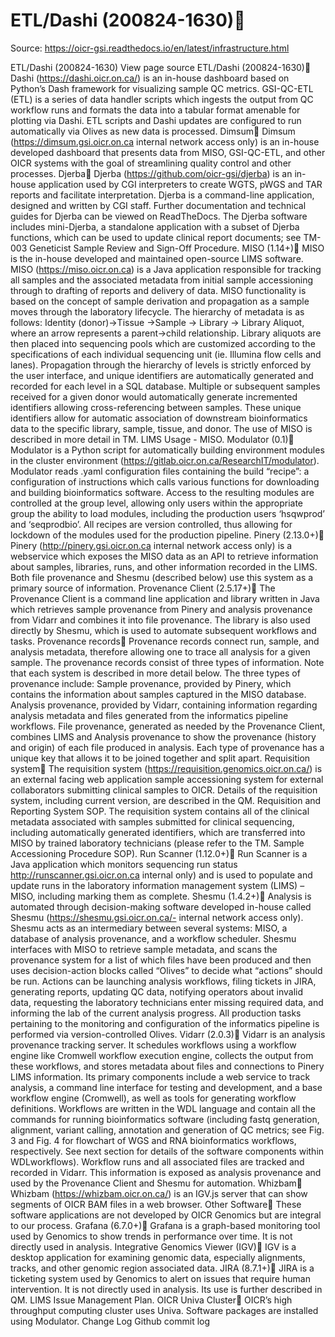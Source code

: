 # ETL/Dashi (200824-1630)

Source: https://oicr-gsi.readthedocs.io/en/latest/infrastructure.html

ETL/Dashi (200824-1630)
View page source
ETL/Dashi (200824-1630)
Dashi (https://dashi.oicr.on.ca/) is an in-house dashboard based on Python’s Dash framework for visualizing sample QC metrics. GSI-QC-ETL (ETL) is a series of data handler scripts which ingests the output from QC workflow runs and formats the data into a tabular format amenable for plotting via Dashi. ETL scripts and Dashi updates are configured to run automatically via Olives as new data is processed.
Dimsum
Dimsum (https://dimsum.gsi.oicr.on.ca internal network access only) is an in-house developed dashboard that presents data from MISO, GSI-QC-ETL, and other OICR systems with the goal of streamlining quality control and other processes.
Djerba
Djerba (https://github.com/oicr-gsi/djerba) is an in-house application used by CGI interpreters to create WGTS, pWGS and TAR reports and facilitate interpretation.
Djerba is a command-line application, designed and written by CGI staff. Further documentation and technical guides for Djerba can be viewed on ReadTheDocs. The Djerba software includes mini-Djerba, a standalone application with a subset of Djerba functions, which can be used to update clinical report documents; see TM-003 Geneticist Sample Review and Sign-Off Procedure.
MISO (1.14+)
MISO is the in-house developed and maintained open-source LIMS software. MISO (https://miso.oicr.on.ca) is a Java application responsible for tracking all samples and the associated metadata from initial sample accessioning through to drafting of reports and delivery of data. MISO functionality is based on the concept of sample derivation and propagation as a sample moves through the laboratory lifecycle. The hierarchy of metadata is as follows:
Identity (donor)→Tissue →Sample → Library → Library Aliquot, where an arrow represents a parent→child relationship.
Library aliquots are then placed into sequencing pools which are customized according to the specifications of each individual sequencing unit (ie. Illumina flow cells and lanes). Propagation through the hierarchy of levels is strictly enforced by the user interface, and unique identifiers are automatically generated and recorded for each level in a SQL database. Multiple or subsequent samples received for a given donor would automatically generate incremented identifiers allowing cross-referencing between samples. These unique identifiers allow for automatic association of downstream bioinformatics data to the specific library, sample, tissue, and donor. The use of MISO is described in more detail in TM. LIMS Usage - MISO.
Modulator (0.1)
Modulator is a Python script for automatically building environment modules in the cluster environment (https://gitlab.oicr.on.ca/ResearchIT/modulator). Modulator reads .yaml configuration files containing the build “recipe”: a configuration of instructions which calls various functions for downloading and building bioinformatics software. Access to the resulting modules are controlled at the group level, allowing only users within the appropriate group the ability to load modules, including the production users ‘hsqwprod’ and ‘seqprodbio’. All recipes are version controlled, thus allowing for lockdown of the modules used for the production pipeline.
Pinery (2.13.0+)
Pinery (http://pinery.gsi.oicr.on.ca internal network access only) is a webservice which exposes the MISO data as an API to retrieve information about samples, libraries, runs, and other information recorded in the LIMS. Both file provenance and Shesmu (described below) use this system as a primary source of information.
Provenance Client (2.5.17+)
The Provenance Client is a command line application and library written in Java which retrieves sample provenance from Pinery and analysis provenance from Vidarr and combines it into file provenance. The library is also used directly by Shesmu, which is used to automate subsequent workflows and tasks.
Provenance records
Provenance records connect run, sample, and analysis metadata, therefore allowing one to trace all analysis for a given sample. The provenance records consist of three types of information. Note that each system is described in more detail below.
The three types of provenance include:
Sample provenance, provided by Pinery, which contains the information about samples captured in the MISO database.
Analysis provenance, provided by Vidarr, containing information regarding analysis metadata and files generated from the informatics pipeline workflows.
File provenance, generated as needed by the Provenance Client, combines LIMS and Analysis provenance to show the provenance (history and origin) of each file produced in analysis.
Each type of provenance has a unique key that allows it to be joined together and split apart.
Requisition system
The requisition system (https://requisition.genomics.oicr.on.ca/) is an external facing web application sample accessioning system for external collaborators submitting clinical samples to OICR. Details of the requisition system, including current version, are described in the QM. Requisition and Reporting System SOP. The requisition system contains all of the clinical metadata associated with samples submitted for clinical sequencing, including automatically generated identifiers, which are transferred into MISO by trained laboratory technicians (please refer to the TM. Sample Accessioning Procedure SOP).
Run Scanner (1.12.0+)
Run Scanner is a Java application which monitors sequencing run status http://runscanner.gsi.oicr.on.ca internal only) and is used to populate and update runs in the laboratory information management system (LIMS) – MISO, including marking them as complete.
Shesmu (1.4.2+)
Analysis is automated through decision-making software developed in-house called Shesmu (https://shesmu.gsi.oicr.on.ca/- internal network access only). Shesmu acts as an intermediary between several systems: MISO, a database of analysis provenance, and a workflow scheduler. Shesmu interfaces with MISO to retrieve sample metadata, and scans the provenance system for a list of which files have been produced and then uses decision-action blocks called “Olives” to decide what “actions” should be run. Actions can be launching analysis workflows, filing tickets in JIRA, generating reports, updating QC data, notifying operators about invalid data, requesting the laboratory technicians enter missing required data, and informing the lab of the current analysis progress. All production tasks pertaining to the monitoring and configuration of the informatics pipeline is performed via version-controlled Olives.
Vidarr (2.0.3)
Vidarr is an analysis provenance tracking server. It schedules workflows using a workflow engine like Cromwell workflow execution engine, collects the output from these workflows, and stores metadata about files and connections to Pinery LIMS information. Its primary components include a web service to track analysis, a command line interface for testing and development, and a base workflow engine (Cromwell), as well as tools for generating workflow definitions.
Workflows are written in the WDL language and contain all the commands for running bioinformatics software (including fastq generation, alignment, variant calling, annotation and generation of QC metrics; see Fig. 3 and Fig. 4 for flowchart of WGS and RNA bioinformatics workflows, respectively. See next section for details of the software components within WDLworkflows). Workflow runs and all associated files are tracked and recorded in Vidarr. This information is exposed as analysis provenance and used by the Provenance Client and Shesmu for automation.
Whizbam
Whizbam (https://whizbam.oicr.on.ca/) is an IGV.js server that can show segments of OICR BAM files in a web browser.
Other Software
These software applications are not developed by OICR Genomics but are integral to our process.
Grafana (6.7.0+)
Grafana is a graph-based monitoring tool used by Genomics to show trends in performance over time. It is not directly used in analysis.
Integrative Genomics Viewer (IGV)
IGV is a desktop application for examining genomic data, especially alignments, tracks, and other genomic region associated data.
JIRA (8.7.1+)
JIRA is a ticketing system used by Genomics to alert on issues that require human intervention. It is not directly used in analysis. Its use is further described in QM. LIMS Issue Management Plan.
OICR Univa Cluster
OICR’s high throughput computing cluster uses Univa. Software packages are installed using Modulator.
Change Log
Github commit log